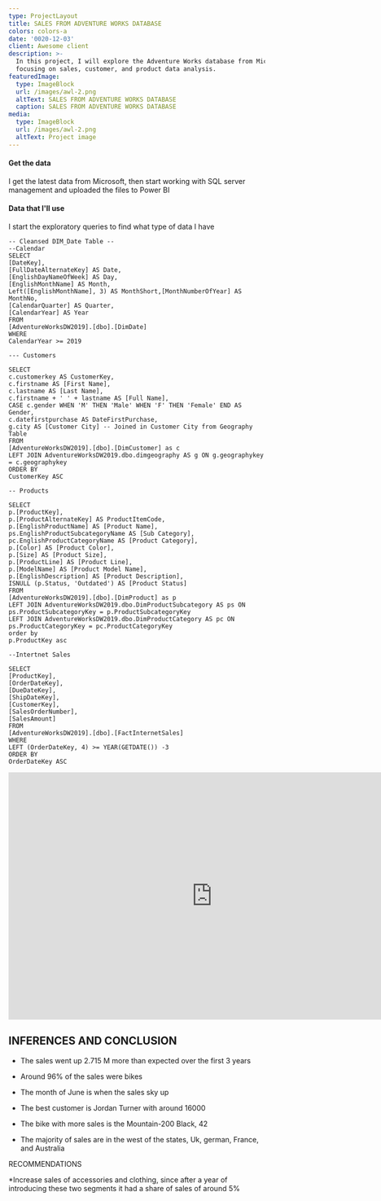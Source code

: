 ```yaml
---
type: ProjectLayout
title: SALES FROM ADVENTURE WORKS DATABASE
colors: colors-a
date: '0020-12-03'
client: Awesome client
description: >-
  In this project, I will explore the Adventure Works database from Microsoft,
  focusing on sales, customer, and product data analysis.
featuredImage:
  type: ImageBlock
  url: /images/awl-2.png
  altText: SALES FROM ADVENTURE WORKS DATABASE
  caption: SALES FROM ADVENTURE WORKS DATABASE
media:
  type: ImageBlock
  url: /images/awl-2.png
  altText: Project image
---
```

#### Get the data

I get the latest data from Microsoft, then start working with SQL server management and uploaded the files to Power BI

#### Data that I'll use

I start the exploratory queries to find what type of data I have




```
-- Cleansed DIM_Date Table --
--Calendar
SELECT
[DateKey],
[FullDateAlternateKey] AS Date,
[EnglishDayNameOfWeek] AS Day,
[EnglishMonthName] AS Month,
Left([EnglishMonthName], 3) AS MonthShort,[MonthNumberOfYear] AS MonthNo,
[CalendarQuarter] AS Quarter,
[CalendarYear] AS Year
FROM
[AdventureWorksDW2019].[dbo].[DimDate]
WHERE
CalendarYear >= 2019

```

```
--- Customers
```

```
SELECT
c.customerkey AS CustomerKey,
c.firstname AS [First Name],
c.lastname AS [Last Name],
c.firstname + ' ' + lastname AS [Full Name],
CASE c.gender WHEN 'M' THEN 'Male' WHEN 'F' THEN 'Female' END AS Gender,
c.datefirstpurchase AS DateFirstPurchase,
g.city AS [Customer City] -- Joined in Customer City from Geography Table
FROM
[AdventureWorksDW2019].[dbo].[DimCustomer] as c
LEFT JOIN AdventureWorksDW2019.dbo.dimgeography AS g ON g.geographykey = c.geographykey
ORDER BY
CustomerKey ASC

```

```
-- Products
```

```
SELECT
p.[ProductKey],
p.[ProductAlternateKey] AS ProductItemCode,
p.[EnglishProductName] AS [Product Name],
ps.EnglishProductSubcategoryName AS [Sub Category],
pc.EnglishProductCategoryName AS [Product Category],
p.[Color] AS [Product Color],
p.[Size] AS [Product Size],
p.[ProductLine] AS [Product Line],
p.[ModelName] AS [Product Model Name],
p.[EnglishDescription] AS [Product Description],
ISNULL (p.Status, 'Outdated') AS [Product Status]
FROM
[AdventureWorksDW2019].[dbo].[DimProduct] as p
LEFT JOIN AdventureWorksDW2019.dbo.DimProductSubcategory AS ps ON ps.ProductSubcategoryKey = p.ProductSubcategoryKey
LEFT JOIN AdventureWorksDW2019.dbo.DimProductCategory AS pc ON ps.ProductCategoryKey = pc.ProductCategoryKey
order by
p.ProductKey asc

```

```
--Intertnet Sales
```

```
SELECT
[ProductKey],
[OrderDateKey],
[DueDateKey],
[ShipDateKey],
[CustomerKey],
[SalesOrderNumber],
[SalesAmount]
FROM
[AdventureWorksDW2019].[dbo].[FactInternetSales]
WHERE
LEFT (OrderDateKey, 4) >= YEAR(GETDATE()) -3
ORDER BY
OrderDateKey ASC
```





<iframe title="Report Section" width="800" height="486" src="https://app.powerbi.com/view?r=eyJrIjoiZDM4MmViM2ItMTM4MS00YmEzLWI4N2EtZjc3YmQ4YzEwNjM3IiwidCI6ImU5OTQwNzJiLTUyM2UtNGJmZS04NmUyLTQ0MmM1ZTEwYjI0NCIsImMiOjR9" frameborder="0" allowfullscreen></iframe>

## INFERENCES AND CONCLUSION

*   The sales went up 2.715 M more than expected over the first 3 years

*   Around 96% of the sales were bikes

*   The month of June is when the sales sky up

*   The best customer is Jordan Turner with around 16000

*   The bike with more sales is the Mountain-200 Black, 42

*   The majority of sales are in the west of the states, Uk, german, France, and Australia

RECOMMENDATIONS

\*Increase sales of accessories and clothing, since after a year of introducing these two segments it had a share of sales of around 5%






